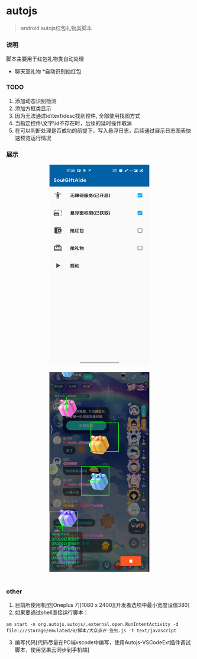 # autojs
> android autojs红包礼物类脚本

### 说明
脚本主要用于红包礼物类自动处理

* 聊天室礼物
*自动识别抽红包



### TODO
1. 添加动态识别检测
2. 添加方框类显示
3. 因为无法通过id\text\desc找到控件, 全部使用找图方式
4. 当指定控件\文字\id不存在时，后续的延时操作取消
5. 在可以判断处理是否成功的前提下，写入悬浮日志，后续通过展示日志图表快速预览运行情况



### 展示
<div align=center><img height="540" width="270" src="https://github.com/Lirubn/SoulGiftAide/blob/main/Main.jpg"/></div>
<br>
<div align=center><img height="540" width="270" src="https://github.com/Lirubn/SoulGiftAide/blob/main/Aide.jpg"/></div>
<br>




### other
1. 目前所使用机型[Oneplus 7][1080 x 2400][开发者选项中最小宽度设值380]
2. 如果要通过shell直接运行脚本：
```
am start -n org.autojs.autojs/.external.open.RunIntentActivity -d file:///storage/emulated/0/脚本/大众点评-签到.js -t text/javascript
```
3. 编写代码[代码尽量在PC端vscode中编写，使用Autojs-VSCodeExt插件调试脚本，使用坚果云同步到手机端]
